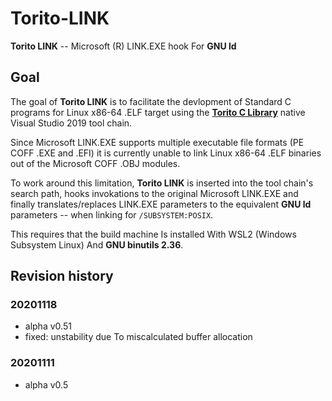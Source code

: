 # Torito-LINK

**Torito LINK** -- Microsoft (R) LINK.EXE hook For **GNU ld**

## Goal
The goal of **Torito LINK** is to  facilitate the devlopment of Standard C programs for Linux x86-64 .ELF target
using the [**Torito C Library**](https://github.com/KilianKegel/torito-C-Library#torito-c-library) native Visual 
Studio 2019 tool chain.

Since Microsoft LINK.EXE supports multiple executable file formats (PE COFF .EXE and .EFI)
it is currently unable to link Linux x86-64 .ELF binaries out of the Microsoft COFF .OBJ modules.

To work around this limitation, **Torito LINK** is inserted into the tool chain's search path,
hooks invokations to the original Microsoft LINK.EXE and finally translates/replaces
LINK.EXE parameters to the equivalent **GNU ld** parameters -- when linking for `/SUBSYSTEM:POSIX`.

This requires that the build machine Is installed With WSL2 (Windows Subsystem Linux) And **GNU binutils 2.36**.


## Revision history
### 20201118
* alpha v0.51
* fixed: unstability due To miscalculated buffer allocation

### 20201111
* alpha v0.5
